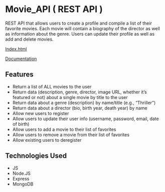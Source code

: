 # Movie_API ( REST API )
REST API that allows users to create a profile and compile a list of their favorite movies.  Each movie will contain a biography of the director as well as information about the genre.  Users can update their profile as well as add and delete movies.

[Index.html](https://matt-howell-myflix.herokuapp.com)

[Documentation](https://matt-howell-myflix.herokuapp.com/documentation)

## Features
* Return a list of ALL movies to the user
* Return data (description, genre, director, image URL, whether it’s featured or not) about a
single movie by title to the user
* Return data about a genre (description) by name/title (e.g., “Thriller”)
* Return data about a director (bio, birth year, death year) by name
* Allow new users to register
* Allow users to update their user info (username, password, email, date of birth)
* Allow users to add a movie to their list of favorites
* Allow users to remove a movie from their list of favorites
* Allow existing users to deregister

## Technologies Used
* JS
* Node.JS
* Express
* MongoDB
